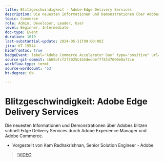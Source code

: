 ```yaml
---
title: Blitzgeschwindigkeit - Adobe-Edge Delivery Services
description: Die neuesten Informationen und Demonstrationen über Adobes blitzen schnell Edge Delivery Services durch Adobe Experience Manager und Adobe Commerce.
topic: Commerce
role: Admin, Developer, Leader, User
level: Beginner, Intermediate
doc-type: Event
duration: 1619
last-substantial-update: 2024-05-21T00:00:00Z
jira: KT-15544
hidefromtoc: true
badgeEvent: label="Adobe Commerce Accelerator Day" type="positive" url="https://experienceleague.adobe.com/en/docs/events/apac-commerce-recordings/2024/accelerator-day/overview.html"
source-git-commit: 4b65bfcf2f3025b1b5deddef7f8347000e0af2ce
workflow-type: tm+mt
source-wordcount: '63'
ht-degree: 0%

---
```



# Blitzgeschwindigkeit: Adobe Edge Delivery Services

Die neuesten Informationen und Demonstrationen über Adobes blitzen schnell Edge Delivery Services durch Adobe Experience Manager und Adobe Commerce.

+ Vorgestellt von Kam Radhakrishnan, Senior Solution Engineer - Adobe

>[!VIDEO](https://video.tv.adobe.com/v/3429271/?learn=on)
